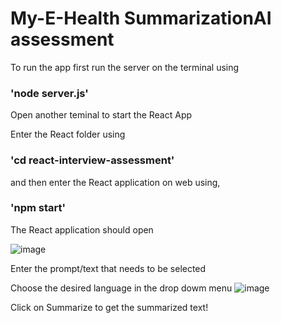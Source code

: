 # My-E-Health SummarizationAI assessment

To run the app first run the server on the terminal using

### 'node server.js'

Open another teminal to start the React App 

Enter the React folder using

### 'cd react-interview-assessment'

and then enter the React application on web using, 

### 'npm start'

The React application should open 

![image](https://github.com/SagarT1097/SummarizationAI-My-E-Health/assets/98107653/1732ec2e-7ea4-40ef-856a-0921d537ed34)

Enter the prompt/text that needs to be selected 

Choose the desired language in the drop dowm menu 
![image](https://github.com/SagarT1097/SummarizationAI-My-E-Health/assets/98107653/4270d57d-e4d8-4959-888d-6523b78fe7b2)

Click on Summarize to get the summarized text! 
